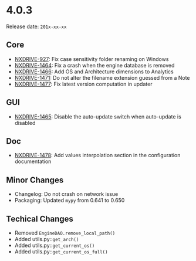 # 4.0.3

Release date: `201x-xx-xx`

## Core

- [NXDRIVE-927](https://jira.nuxeo.com/browse/NXDRIVE-927): Fix case sensitivity folder renaming on Windows
- [NXDRIVE-1464](https://jira.nuxeo.com/browse/NXDRIVE-1464): Fix a crash when the engine database is removed
- [NXDRIVE-1466](https://jira.nuxeo.com/browse/NXDRIVE-1466): Add OS and Architecture dimensions to Analytics
- [NXDRIVE-1471](https://jira.nuxeo.com/browse/NXDRIVE-1471): Do not alter the filename extension guessed from a Note
- [NXDRIVE-1477](https://jira.nuxeo.com/browse/NXDRIVE-1477): Fix latest version computation in updater

## GUI

- [NXDRIVE-1465](https://jira.nuxeo.com/browse/NXDRIVE-1465): Disable the auto-update switch when auto-update is disabled

## Doc

- [NXDRIVE-1478](https://jira.nuxeo.com/browse/NXDRIVE-1478): Add values interpolation section in the configuration documentation

## Minor Changes

- Changelog: Do not crash on network issue
- Packaging: Updated `mypy` from 0.641 to 0.650

## Techical Changes

- Removed `EngineDAO.remove_local_path()`
- Added utils.py::`get_arch()`
- Added utils.py::`get_current_os()`
- Added utils.py::`get_current_os_full()`
